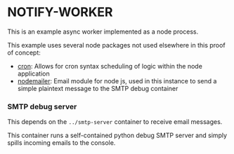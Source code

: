 # NOTIFY-WORKER

This is an example async worker implemented as a node process.

This example uses several node packages not used elsewhere in this proof of concept:

* [cron](https://github.com/ncb000gt/node-cron): Allows for cron syntax scheduling of logic within the node application
* [nodemailer](https://github.com/nodemailer/nodemailer): Email module for node js, used in this instance to send a simple plaintext message to the SMTP debug container

### SMTP debug server

This depends on the `../smtp-server` container to receive email messages.

This container runs a self-contained python debug SMTP server and simply spills incoming emails to the console.
